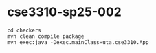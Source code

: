 # cse3310-sp25-002

```
cd checkers
mvn clean compile package
mvn exec:java -Dexec.mainClass=uta.cse3310.App
```
